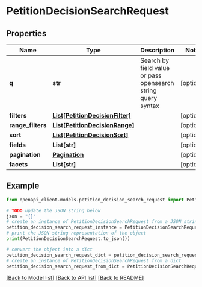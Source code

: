 # PetitionDecisionSearchRequest


## Properties

Name | Type | Description | Notes
------------ | ------------- | ------------- | -------------
**q** | **str** | Search by field value or pass opensearch string query syntax | [optional] 
**filters** | [**List[PetitionDecisionFilter]**](PetitionDecisionFilter.md) |  | [optional] 
**range_filters** | [**List[PetitionDecisionRange]**](PetitionDecisionRange.md) |  | [optional] 
**sort** | [**List[PetitionDecisionSort]**](PetitionDecisionSort.md) |  | [optional] 
**fields** | **List[str]** |  | [optional] 
**pagination** | [**Pagination**](Pagination.md) |  | [optional] 
**facets** | **List[str]** |  | [optional] 

## Example

```python
from openapi_client.models.petition_decision_search_request import PetitionDecisionSearchRequest

# TODO update the JSON string below
json = "{}"
# create an instance of PetitionDecisionSearchRequest from a JSON string
petition_decision_search_request_instance = PetitionDecisionSearchRequest.from_json(json)
# print the JSON string representation of the object
print(PetitionDecisionSearchRequest.to_json())

# convert the object into a dict
petition_decision_search_request_dict = petition_decision_search_request_instance.to_dict()
# create an instance of PetitionDecisionSearchRequest from a dict
petition_decision_search_request_from_dict = PetitionDecisionSearchRequest.from_dict(petition_decision_search_request_dict)
```
[[Back to Model list]](../README.md#documentation-for-models) [[Back to API list]](../README.md#documentation-for-api-endpoints) [[Back to README]](../README.md)


